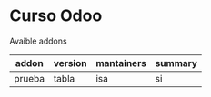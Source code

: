 # Curso Odoo

Avaible addons

| addon | version | mantainers | summary |
| -- | -- | -- | -- |
| prueba | tabla | isa | si |